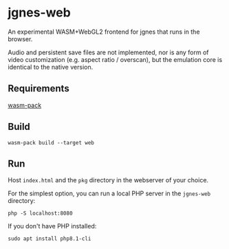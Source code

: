 # jgnes-web

An experimental WASM+WebGL2 frontend for jgnes that runs in the browser.

Audio and persistent save files are not implemented, nor is any form of video customization (e.g. aspect ratio / overscan), but the emulation core is identical to the native version.

## Requirements

[wasm-pack](https://rustwasm.github.io/wasm-pack/installer/)

## Build

```shell
wasm-pack build --target web
```

## Run

Host `index.html` and the `pkg` directory in the webserver of your choice.

For the simplest option, you can run a local PHP server in the `jgnes-web` directory:
```shell
php -S localhost:8080
```

If you don't have PHP installed:
```shell
sudo apt install php8.1-cli
```
